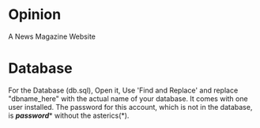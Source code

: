 # Opinion
A News Magazine Website

# Database
For the Database (db.sql),
Open it,
Use 'Find and Replace'
and replace "dbname_here"
with the actual name of your database.
It comes with one user installed.
The password for this account,
which is not in the database,
is ***password****
without the asterics(*).
